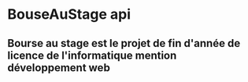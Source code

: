 # BouseAuStage api

## Bourse au stage est le projet de fin d'année de licence de l'informatique mention développement web
